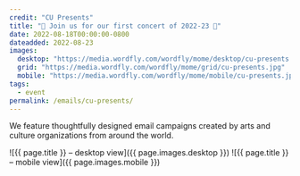 ```yaml
---
credit: "CU Presents"
title: "🎵 Join us for our first concert of 2022-23 🎵"
date: 2022-08-18T00:00:00-0800
dateadded: 2022-08-23
images:
  desktop: "https://media.wordfly.com/wordfly/mome/desktop/cu-presents.jpg"
  grid: "https://media.wordfly.com/wordfly/mome/grid/cu-presents.jpg"
  mobile: "https://media.wordfly.com/wordfly/mome/mobile/cu-presents.jpg"
tags:
  - event
permalink: /emails/cu-presents/
---
```

We feature thoughtfully designed email campaigns created by arts and culture organizations from around the world.

![{{ page.title }} – desktop view]({{ page.images.desktop }})
![{{ page.title }} – mobile view]({{ page.images.mobile }})
